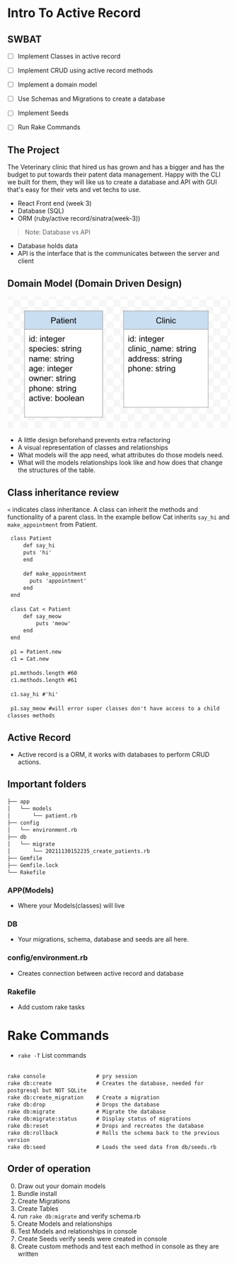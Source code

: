 # Intro To Active Record
## SWBAT
- [ ] Implement Classes in active record
- [ ] Implement CRUD using active record methods
- [ ] Implement a domain model
- [ ] Use Schemas and Migrations to create a database
- [ ] Implement Seeds
- [ ] Run Rake Commands


## The Project 
The Veterinary clinic that hired us has grown and has a bigger and has the budget to put towards their patent data management. Happy with the CLI we built for them, they will like us to create a database and API with GUI that's easy for their vets and vet techs to use. 
- React Front end (week 3)
- Database (SQL)
- ORM (ruby/active record/sinatra(week-3))
>Note: Database vs API
- Database holds data
- API is the interface that is the communicates between the server and client

## Domain Model (Domain Driven Design)
![domain](./assets/domain.png)
- A little design beforehand prevents extra refactoring
- A visual representation of classes and relationships
- What models will the app need, what attributes do those models need.
- What will the models relationships look like and how does that change the structures of the table. 



## Class inheritance review
`<` indicates class inheritance. A class can inherit the methods and functionality of a parent class. 
In the example bellow Cat inherits `say_hi` and `make_appointment` from Patient. 

```
 class Patient 
     def say_hi
     puts 'hi'
     end 

     def make_appointment
       puts 'appointment'
     end 
 end 

 class Cat < Patient
     def say_meow
         puts 'meow'
     end 
 end

 p1 = Patient.new
 c1 = Cat.new

 p1.methods.length #60
 c1.methods.length #61
 
 c1.say_hi #'hi'

 p1.say_meow #will error super classes don't have access to a child classes methods
```

## Active Record 
- Active record is a ORM, it works with databases to perform CRUD actions. 

## Important folders
```
├── app
│   └── models
│       └── patient.rb
├── config
│   └── environment.rb
├── db
│   └── migrate
│       └── 20211130152235_create_patients.rb
├── Gemfile
├── Gemfile.lock
└── Rakefile
```

### APP(Models)
- Where your Models(classes) will live

### DB
- Your migrations, schema, database and seeds are all here.

### config/environment.rb
- Creates connection between active record and database 

### Rakefile
- Add custom rake tasks 



# Rake Commands 
- `rake -T` List commands 
```

rake console                # pry session
rake db:create              # Creates the database, needed for postgresql but NOT SQLite
rake db:create_migration    # Create a migration 
rake db:drop                # Drops the database 
rake db:migrate             # Migrate the database 
rake db:migrate:status      # Display status of migrations
rake db:reset               # Drops and recreates the database 
rake db:rollback            # Rolls the schema back to the previous version
rake db:seed                # Loads the seed data from db/seeds.rb

```

## Order of operation 
0. Draw out your domain models
1. Bundle install
2. Create Migrations
3. Create Tables
4. run  `rake db:migrate` and verify schema.rb
5. Create Models and relationships
6. Test Models and relationships in console 
7. Create Seeds verify seeds were created in console
8. Create custom methods and test each method in console as they are written